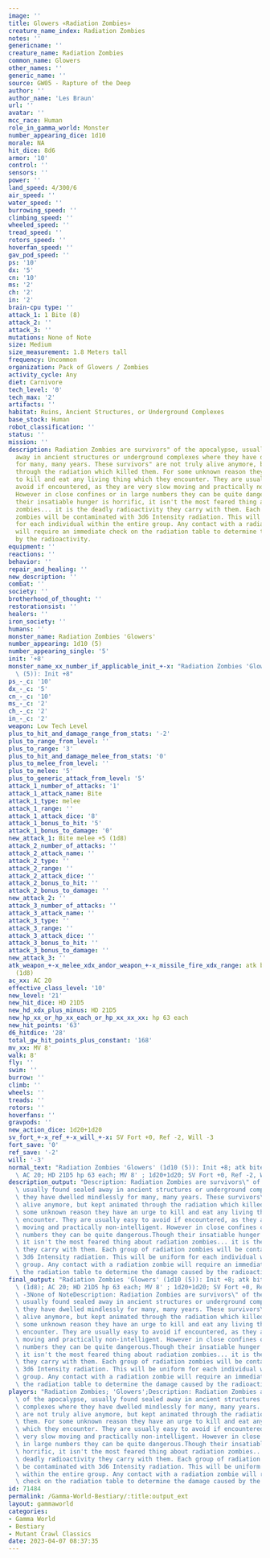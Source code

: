 ```yaml
---
image: ''
title: Glowers «Radiation Zombies»
creature_name_index: Radiation Zombies
notes: ''
genericname: ''
creature_name: Radiation Zombies
common_name: Glowers
other_names: ''
generic_name: ''
source: GW05 - Rapture of the Deep
author: ''
author_name: 'Les Braun'
url: ''
avatar: ''
mcc_race: Human
role_in_gamma_world: Monster
number_appearing_dice: 1d10
morale: NA
hit_dice: 8d6
armor: '10'
control: ''
sensors: ''
power: ''
land_speed: 4/300/6
air_speed: ''
water_speed: ''
burrowing_speed: ''
climbing_speed: ''
wheeled_speed: ''
tread_speed: ''
rotors_speed: ''
hoverfan_speed: ''
gav_pod_speed: ''
ps: '10'
dx: '5'
cn: '10'
ms: '2'
ch: '2'
in: '2'
brain-cpu type: ''
attack_1: 1 Bite (8)
attack_2: ''
attack_3: ''
mutations: None of Note
size: Medium
size_measurement: 1.8 Meters tall
frequency: Uncommon
organization: Pack of Glowers / Zombies
activity_cycle: Any
diet: Carnivore
tech_level: '0'
tech_max: '2'
artifacts: ''
habitat: Ruins, Ancient Structures, or Underground Complexes
base_stock: Human
robot_classification: ''
status: ''
mission: ''
description: Radiation Zombies are survivors" of the apocalypse, usually found sealed
  away in ancient structures or underground complexes where they have dwelled mindlessly
  for many, many years. These survivors" are not truly alive anymore, but kept animated
  through the radiation which killed them. For some unknown reason they have an urge
  to kill and eat any living thing which they encounter. They are usually easy to
  avoid if encountered, as they are very slow moving and practically non-intelligent.
  However in close confines or in large numbers they can be quite dangerous.Though
  their insatiable hunger is horrific, it isn't the most feared thing about radiation
  zombies... it is the deadly radioactivity they carry with them. Each group of radiation
  zombies will be contaminated with 3d6 Intensity radiation. This will be uniform
  for each individual within the entire group. Any contact with a radiation zombie
  will require an immediate check on the radiation table to determine the damage caused
  by the radioactivity.
equipment: ''
reactions: ''
behavior: ''
repair_and_healing: ''
new_description: ''
combat: ''
society: ''
brotherhood_of_thought: ''
restorationsist: ''
healers: ''
iron_society: ''
humans: ''
monster_name: Radiation Zombies 'Glowers'
number_appearing: 1d10 (5)
number_appearing_single: '5'
init: '+8'
monster_name_xx_number_if_applicable_init_+-x: "Radiation Zombies 'Glowers' (1d10\
  \ (5)): Init +8"
ps_-_c: '10'
dx_-_c: '5'
cn_-_c: '10'
ms_-_c: '2'
ch_-_c: '2'
in_-_c: '2'
weapon: Low Tech Level
plus_to_hit_and_damage_range_from_stats: '-2'
plus_to_range_from_level: ''
plus_to_range: '3'
plus_to_hit_and_damage_melee_from_stats: '0'
plus_to_melee_from_level: ''
plus_to_melee: '5'
plus_to_generic_attack_from_level: '5'
attack_1_number_of_attacks: '1'
attack_1_attack_name: Bite
attack_1_type: melee
attack_1_range: ''
attack_1_attack_dice: '8'
attack_1_bonus_to_hit: '5'
attack_1_bonus_to_damage: '0'
new_attack_1: Bite melee +5 (1d8)
attack_2_number_of_attacks: ''
attack_2_attack_name: ''
attack_2_type: ''
attack_2_range: ''
attack_2_attack_dice: ''
attack_2_bonus_to_hit: ''
attack_2_bonus_to_damage: ''
new_attack_2: ''
attack_3_number_of_attacks: ''
attack_3_attack_name: ''
attack_3_type: ''
attack_3_range: ''
attack_3_attack_dice: ''
attack_3_bonus_to_hit: ''
attack_3_bonus_to_damage: ''
new_attack_3: ''
atk_weapon_+-x_melee_xdx_andor_weapon_+-x_missile_fire_xdx_range: atk bite melee +5
  (1d8)
ac_xx: AC 20
effective_class_level: '10'
new_level: '21'
new_hit_dice: HD 21D5
new_hd_xdx_plus_minus: HD 21D5
new_hp_xx_or_hp_xx_each_or_hp_xx_xx_xx: hp 63 each
new_hit_points: '63'
d6_hitdice: '28'
total_gw_hit_points_plus_constant: '168'
mv_xx: MV 8'
walk: 8'
fly: ''
swim: ''
burrow: ''
climb: ''
wheels: ''
treads: ''
rotors: ''
hoverfans: ''
gravpods: ''
new_action_dice: 1d20+1d20
sv_fort_+-x_ref_+-x_will_+-x: SV Fort +0, Ref -2, Will -3
fort_save: '0'
ref_save: '-2'
will: '-3'
normal_text: "Radiation Zombies 'Glowers' (1d10 (5)): Init +8; atk bite melee +5 (1d8);\
  \ AC 20; HD 21D5 hp 63 each; MV 8' ; 1d20+1d20; SV Fort +0, Ref -2, Will -3"
description_output: "Description: Radiation Zombies are survivors\" of the apocalypse,\
  \ usually found sealed away in ancient structures or underground complexes where\
  \ they have dwelled mindlessly for many, many years. These survivors\" are not truly\
  \ alive anymore, but kept animated through the radiation which killed them. For\
  \ some unknown reason they have an urge to kill and eat any living thing which they\
  \ encounter. They are usually easy to avoid if encountered, as they are very slow\
  \ moving and practically non-intelligent. However in close confines or in large\
  \ numbers they can be quite dangerous.Though their insatiable hunger is horrific,\
  \ it isn't the most feared thing about radiation zombies... it is the deadly radioactivity\
  \ they carry with them. Each group of radiation zombies will be contaminated with\
  \ 3d6 Intensity radiation. This will be uniform for each individual within the entire\
  \ group. Any contact with a radiation zombie will require an immediate check on\
  \ the radiation table to determine the damage caused by the radioactivity."
final_output: "Radiation Zombies 'Glowers' (1d10 (5)): Init +8; atk bite melee +5\
  \ (1d8); AC 20; HD 21D5 hp 63 each; MV 8' ; 1d20+1d20; SV Fort +0, Ref -2, Will\
  \ -3None of NoteDescription: Radiation Zombies are survivors\" of the apocalypse,\
  \ usually found sealed away in ancient structures or underground complexes where\
  \ they have dwelled mindlessly for many, many years. These survivors\" are not truly\
  \ alive anymore, but kept animated through the radiation which killed them. For\
  \ some unknown reason they have an urge to kill and eat any living thing which they\
  \ encounter. They are usually easy to avoid if encountered, as they are very slow\
  \ moving and practically non-intelligent. However in close confines or in large\
  \ numbers they can be quite dangerous.Though their insatiable hunger is horrific,\
  \ it isn't the most feared thing about radiation zombies... it is the deadly radioactivity\
  \ they carry with them. Each group of radiation zombies will be contaminated with\
  \ 3d6 Intensity radiation. This will be uniform for each individual within the entire\
  \ group. Any contact with a radiation zombie will require an immediate check on\
  \ the radiation table to determine the damage caused by the radioactivity."
players: "Radiation Zombies; 'Glowers';Description: Radiation Zombies are survivors\"\
  \ of the apocalypse, usually found sealed away in ancient structures or underground\
  \ complexes where they have dwelled mindlessly for many, many years. These survivors\"\
  \ are not truly alive anymore, but kept animated through the radiation which killed\
  \ them. For some unknown reason they have an urge to kill and eat any living thing\
  \ which they encounter. They are usually easy to avoid if encountered, as they are\
  \ very slow moving and practically non-intelligent. However in close confines or\
  \ in large numbers they can be quite dangerous.Though their insatiable hunger is\
  \ horrific, it isn't the most feared thing about radiation zombies... it is the\
  \ deadly radioactivity they carry with them. Each group of radiation zombies will\
  \ be contaminated with 3d6 Intensity radiation. This will be uniform for each individual\
  \ within the entire group. Any contact with a radiation zombie will require an immediate\
  \ check on the radiation table to determine the damage caused by the radioactivity.|"
id: 71484
permalink: /Gamma-World-Bestiary/:title:output_ext
layout: gammaworld
categories:
- Gamma World
- Bestiary
- Mutant Crawl Classics
date: 2023-04-07 08:37:35
---
```

